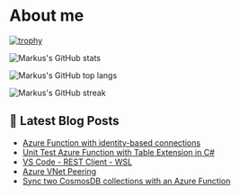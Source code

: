 # About me

[![trophy](https://github-profile-trophy.vercel.app/?username=markusmeyer13)](https://github.com/ryo-ma/github-profile-trophy)
  
![Markus's GitHub stats](https://github-readme-stats.vercel.app/api?username=markusmeyer13&show_icons=true&theme=dark)
  

![Markus's GitHub top langs](https://github-readme-stats.vercel.app/api/top-langs/?username=markusmeyer13&layout=compact&show_icons=true&theme=chartreuse-dark)

![Markus's GitHub streak](https://github-readme-streak-stats.herokuapp.com/?user=markusmeyer13&theme=chartreuse-dark)

## 📕 Latest Blog Posts

<!-- BLOG-POST-LIST:START -->
- [Azure Function with identity-based connections](https://markusmeyer.hashnode.dev/azure-function-with-identity-based-connections)
- [Unit Test Azure Function with Table Extension in C#](https://markusmeyer.hashnode.dev/unit-test-azure-function-with-table-extension-in-c)
- [VS Code - REST Client - WSL](https://markusmeyer.hashnode.dev/vs-code-rest-client-wsl)
- [Azure VNet Peering](https://markusmeyer.hashnode.dev/azure-vnet-peering)
- [Sync two CosmosDB collections with an Azure Function](https://markusmeyer.hashnode.dev/sync-two-cosmosdb-collections-with-an-azure-function)
<!-- BLOG-POST-LIST:END -->
